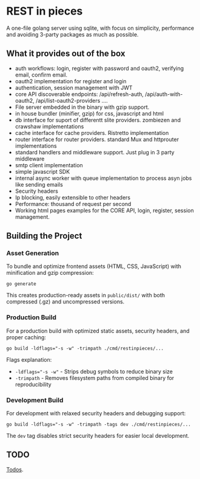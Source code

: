 # REST in pieces

A one-file golang server using sqlite, with focus on simplicity, performance and avoiding 3-party packages as much as possible.

## What it provides out of the box

- auth workflows: login, register with password and oauth2, verifying email, confirm email. 
- oauth2 implementation for register and login
- authentication, session management with JWT
- core API discoverable endpoints: /api/refresh-auth, /api/auth-with-oauth2, /api/list-oauth2-providers ....
- File server embedded in the binary with gzip support. 
- in house bundler (minifier, gzip) for css, javascript and html 
- db interface for suport of differentt slite providers. zombiezen and crawshaw implementations
- cache interface for cache providers. Ristretto implementation
- router interface for router providers. standard Mux and httprouter implementations
- standard handlers and middleware support. Just plug in 3 party middleware
- smtp client implementation 
- simple javascript SDK
- internal async worker with queue implementation to process asyn jobs like sending emails
- Security headers
- Ip blocking, easily extensible to other headers
- Performance: thousand of request per second
- Working html pages examples for the CORE API, login, register, session management.


## Building the Project

### Asset Generation
To bundle and optimize frontend assets (HTML, CSS, JavaScript) with minification and gzip compression:

    go generate

This creates production-ready assets in `public/dist/` with both compressed (.gz) and uncompressed versions.

### Production Build
For a production build with optimized static assets, security headers, and proper caching:

    go build -ldflags="-s -w" -trimpath ./cmd/restinpieces/...

Flags explanation:
- `-ldflags="-s -w"` - Strips debug symbols to reduce binary size
- `-trimpath` - Removes filesystem paths from compiled binary for reproducibility

### Development Build
For development with relaxed security headers and debugging support:

    go build -ldflags="-s -w" -trimpath -tags dev ./cmd/restinpieces/...

The `dev` tag disables strict security headers for easier local development.


## TODO

[Todos](doc/TODO.md).

